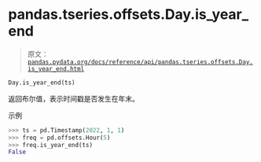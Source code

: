 # pandas.tseries.offsets.Day.is_year_end

> 原文：[`pandas.pydata.org/docs/reference/api/pandas.tseries.offsets.Day.is_year_end.html`](https://pandas.pydata.org/docs/reference/api/pandas.tseries.offsets.Day.is_year_end.html)

```py
Day.is_year_end(ts)
```

返回布尔值，表示时间戳是否发生在年末。

示例

```py
>>> ts = pd.Timestamp(2022, 1, 1)
>>> freq = pd.offsets.Hour(5)
>>> freq.is_year_end(ts)
False 
```
